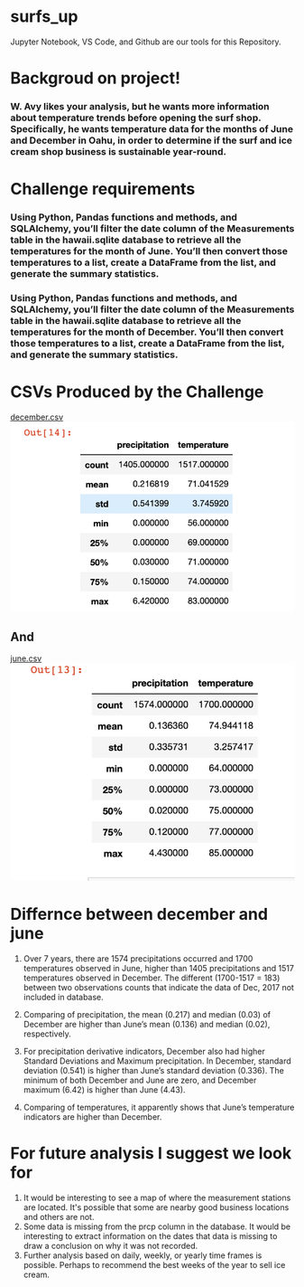 # surfs_up
Jupyter Notebook, VS Code, and Github are our tools for this Repository.
# Backgroud on project!
### W. Avy likes your analysis, but he wants more information about temperature trends before opening the surf shop. Specifically, he wants temperature data for the months of June and December in Oahu, in order to determine if the surf and ice cream shop business is sustainable year-round.
# Challenge requirements
### Using Python, Pandas functions and methods, and SQLAlchemy, you’ll filter the date column of the Measurements table in the hawaii.sqlite database to retrieve all the temperatures for the month of June. You’ll then convert those temperatures to a list, create a DataFrame from the list, and generate the summary statistics.
### Using Python, Pandas functions and methods, and SQLAlchemy, you’ll filter the date column of the Measurements table in the hawaii.sqlite database to retrieve all the temperatures for the month of December. You’ll then convert those temperatures to a list, create a DataFrame from the list, and generate the summary statistics.
# CSVs Produced by the Challenge
[december.csv](december.csv)
![](Data/December.png)
## And
[june.csv](june.csv)
![](Data/June.png)
# Differnce between december and june
1. Over 7 years, there are 1574 precipitations occurred and 1700 temperatures  observed in June, higher than 1405 precipitations and 1517 temperatures  observed in December. The different (1700-1517 = 183) between two observations counts that indicate the data of Dec, 2017 not included in database.

 2. Comparing of precipitation, the mean (0.217) and median (0.03) of December are higher than June’s mean (0.136) and median (0.02), respectively. 

 3. For precipitation derivative indicators, December also had higher Standard Deviations and Maximum precipitation. In December, standard deviation (0.541) is higher than June’s standard deviation (0.336). The minimum of both December and June are zero, and December maximum (6.42) is higher than June (4.43).

 4. Comparing of temperatures, it apparently shows that June’s temperature indicators are higher than December.
# For future analysis I suggest we look for
1.  It would be interesting to see a map of where the measurement stations are located. It's possible that some are nearby good business locations and others are not.
2.  Some data is missing from the prcp column in the database. It would be interesting to extract information on the dates that data is missing to draw a conclusion on why it was not recorded.
3.  Further analysis based on daily, weekly, or yearly time frames is possible. Perhaps to recommend the best weeks of the year to sell ice cream.
